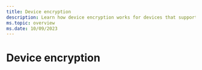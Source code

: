 ```yaml
---
title: Device encryption
description: Learn how device encryption works for devices that support it.
ms.topic: overview
ms.date: 10/09/2023
---
```


# Device encryption


